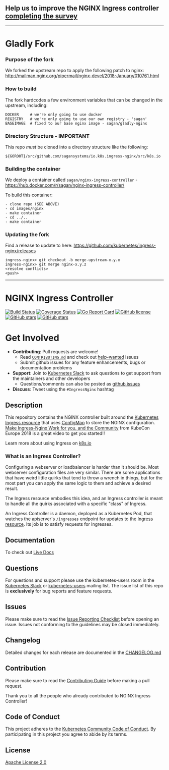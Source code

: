 ## Help us to improve the NGINX Ingress controller [completing the survey](https://docs.google.com/forms/d/15ULTOvYDsV920V0GWrspew4yyjEmTAi740Wr34UgKwA/viewform)

---

# Gladly Fork

### Purpose of the fork

We forked the upstream repo to apply the following patch to nginx: http://mailman.nginx.org/pipermail/nginx-devel/2018-January/010761.html

### How to build

The fork hardcodes a few environment variables that can be changed in the upstream, including:
```
DOCKER     # we're only going to use docker
REGISTRY   # we're only going to use our own registry - 'sagan'
BASEIMAGE  # fixed to our base nginx image - sagan/gladly-nginx
```

### Directory Structure - IMPORTANT

This repo *must* be cloned into a directory structure like the following:
```
${GOROOT}/src/github.com/sagansystems/io.k8s.ingress-nginx/src/k8s.io
```

### Building the container

We deploy a container called `sagan/nginx-ingress-controller` - https://hub.docker.com/r/sagan/nginx-ingress-controller/

To build this container:
```
- clone repo (SEE ABOVE)
- cd images/nginx
- make container
- cd ../..
- make container
```

### Updating the fork

Find a release to update to here: https://github.com/kubernetes/ingress-nginx/releases

```
ingress-nginx> git checkout -b merge-upstream-x.y.x
ingress-nginx> git merge nginx-x.y.z
<resolve conflicts>
<push>
```

---

# NGINX Ingress Controller

[![Build Status](https://travis-ci.org/kubernetes/ingress-nginx.svg?branch=master)](https://travis-ci.org/kubernetes/ingress-nginx)
[![Coverage Status](https://codecov.io/gh/kubernetes/ingress-nginx/branch/master/graph/badge.svg)](https://codecov.io/gh/kubernetes/ingress-nginx)
[![Go Report Card](https://goreportcard.com/badge/github.com/kubernetes/ingress-nginx)](https://goreportcard.com/report/github.com/kubernetes/ingress-nginx)
[![GitHub license](https://img.shields.io/github/license/kubernetes/ingress-nginx.svg)](https://github.com/kubernetes/ingress-nginx/blob/master/LICENSE)
[![GitHub stars](https://img.shields.io/github/stars/kubernetes/ingress-nginx.svg)](https://github.com/kubernetes/ingress-nginx/stargazers)
[![GitHub stars](https://img.shields.io/badge/contributions-welcome-orange.svg)](https://github.com/kubernetes/ingress-nginx/blob/master/CONTRIBUTING.md)



# Get Involved

* **Contributing**: Pull requests are welcome!
  * Read [`CONTRIBUTING.md`](CONTRIBUTING.md) and check out [help-wanted](https://github.com/kubernetes/ingress-nginx/labels/help%20wanted) issues
  * Submit github issues for any feature enhancements, bugs or documentation problems
* **Support**: Join to [Kubernetes Slack](http://slack.kubernetes.io/) to ask questions to get support from the maintainers and other developers
  * Questions/comments can also be posted as [github issues](https://github.com/kubernetes/ingress-nginx/issues)
* **Discuss**: Tweet using the `#IngressNginx` hashtag


## Description

This repository contains the NGINX controller built around the [Kubernetes Ingress resource](http://kubernetes.io/docs/user-guide/ingress/) that uses [ConfigMap](https://kubernetes.io/docs/tasks/configure-pod-container/configure-pod-configmap/#understanding-configmaps-and-pods) to store the NGINX configuration. [Make Ingress-Nginx Work for you, and the Community](https://youtu.be/GDm-7BlmPPg) from KubeCon Europe 2018 is a great video to get you started!!

Learn more about using Ingress on [k8s.io](http://kubernetes.io/docs/user-guide/ingress/)

### What is an Ingress Controller?

Configuring a webserver or loadbalancer is harder than it should be. Most webserver configuration files are very similar. There are some applications that have weird little quirks that tend to throw a wrench in things, but for the most part you can apply the same logic to them and achieve a desired result.

The Ingress resource embodies this idea, and an Ingress controller is meant to handle all the quirks associated with a specific "class" of Ingress.

An Ingress Controller is a daemon, deployed as a Kubernetes Pod, that watches the apiserver's `/ingresses` endpoint for updates to the [Ingress resource](https://kubernetes.io/docs/concepts/services-networking/ingress/). Its job is to satisfy requests for Ingresses.


## Documentation

To check out [Live Docs](https://kubernetes.github.io/ingress-nginx/)


## Questions

For questions and support please use the kubernetes-users room in the [Kubernetes Slack](http://slack.kubernetes.io/) or [kubernetes-users](https://groups.google.com/forum/#!forum/kubernetes-users) mailing list. The issue list of this repo is **exclusively** for bug reports and feature requests.


## Issues

Please make sure to read the [Issue Reporting Checklist](https://github.com/kubernetes/ingress-nginx/blob/master/CONTRIBUTING.md#issue-reporting-guidelines) before opening an issue. Issues not conforming to the guidelines may be closed immediately.


## Changelog

Detailed changes for each release are documented in the [CHANGELOG.md](CHANGELOG.md)


## Contribution

Please make sure to read the [Contributing Guide](CONTRIBUTING.md) before making a pull request.

Thank you to all the people who already contributed to NGINX Ingress Controller!


## Code of Conduct

This project adheres to the [Kubernetes Community Code of Conduct](https://git.k8s.io/community/code-of-conduct.md).
By participating in this project you agree to abide by its terms.


## License

[Apache License 2.0](https://github.com/kubernetes/ingress-nginx/blob/master/LICENSE)

